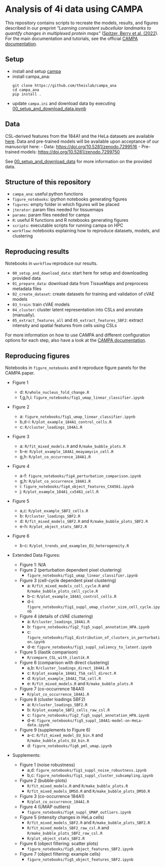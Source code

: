 # Analysis of 4i data using CAMPA
This repository contains scripts to recreate the models, results, and figures described in 
our preprint 
*"Learning consistent subcellular landmarks to quantify changes in multiplexed protein maps"* 
([Spitzer, Berry et al. (2022](https://www.biorxiv.org/content/10.1101/2022.05.07.490900v1)).
For the main documentation and tutorials, see the official [CAMPA documentation](https://campa.readthedocs.io/).

## Setup
- install and setup [campa](https://github.com/theislab/campa)
- install campa_ana:
  ```
  git clone https://github.com/theislab/campa_ana
  cd campa_ana
  pip install .
  ```
- update `campa.ini` and download data by executing [00_setup_and_download_data.ipynb](workflow/00_setup_and_download_data.ipynb)

## Data
CSL-derived features from the 184A1 and the HeLa datasets are available [here](https://doi.org/10.6084/m9.figshare.19699651).
Data and pre-trained models will be available upon acceptance of our manuscript here: 
    - Data: https://doi.org/10.5281/zenodo.7299516
    - Pre-trained models: https://doi.org/10.5281/zenodo.7299750 
    
See [00_setup_and_download_data](workflow/00_setup_and_download_data.ipynb) for more information on the provided data. 

## Structure of this repository
- `campa_ana`: useful python functions
- `figure_notebooks`: ipython notebooks generating figures
- `figures`: empty folder in which figures will be placed
- `jterator`: param files needed for tissuemaps
- `params`: param files needed for campa
- `R`: useful R functions and R notebooks generating figures
- `scripts`: executable scripts for running campa on HPC
- `workflow`: notebooks explaining how to reproduce datasets, models, and clustering 

## Reproducing results
Notebooks in `workflow` reproduce our results. 
- `00_setup_and_download_data`: start here for setup and downloading provided data
- `01_prepare_data`: download data from TissueMaps and preprocess metadata files
- `02_create_dataset`: create datasets for training and validation of cVAE models
- `03_train`: train cVAE models
- `04_cluster`: cluster latent representation into CSLs and annotate (manually).
- `05_extract_features_all` and `05_extract_features_SBF2`: extract intensity and spatial features from cells using CSLs

For more information on how to use CAMPA and different configuration options for each step, also have a look at the [CAMPA documentation](https://campa.readthedocs.io/).

## Reproducing figures
Notebooks in `figure_notebooks` and `R` reproduce figure panels for the CAMPA paper.

- Figure 1
    - d: `R/whole_nucleus_fold_change.R`
    - f,g,h,i: `figure_notebooks/fig1_umap_linear_classifier.ipynb`
- Figure 2
    - a: `figure_notebooks/fig1_umap_linear_classifier.ipynb`
    - b,d-i: `R/plot_example_184A1_control_cells.R`
    - c: `R/cluster_loadings_184A1.R`
- Figure 3
    - a: `R/fit_mixed_models.R` and `R/make_bubble_plots.R`
    - b-e: `R/plot_example_184A1_meayamycin_cell.R`
    - g,h: `R/plot_co_occurrence_184A1.R`
- Figure 4
    - a-f: `figure_notebooks/fig4_perturbation_comparison.ipynb`
    - g,h: `R/plot_co_occurrence_184A1.R`
    - i: `figure_notebooks/fig4_object_features_CX4561.ipynb`
    - j: `R/plot_example_184A1_cx5461_cell.R`
- Figure 5
    - a,c: `R/plot_example_SBF2_cells.R`
    - b: `R/cluster_loadings_SBF2.R`
    - d: `R/fit_mixed_models_SBF2.R` and `R/make_bubble_plots_SBF2.R`
    - e-h: `R/plot_object_stats_SBF2.R`
- Figure 6
    - b-c: `R/plot_trends_and_examples_EU_heterogeneity.R`

- Extended Data Figures:
    - Figure 1: N/A
    - Figure 2 (perturbation dependent pixel clustering)
        - `figure_notebooks/fig1_umap_linear_classifier.ipynb`
    - Figure 3 (cell-cycle dependent pixel clustering)
        - a: `R/fit_mixed_models_cell_cycle.R` and `R/make_bubble_plots_cell_cycle.R`
        - b-c: `R/plot_example_184A1_control_cells.R`
        - d-i: `figure_notebooks/fig1_suppl_umap_cluster_size_cell_cycle.ipynb`
    - Figure 4 (details of cVAE clustering)
        - a: `R/cluster_loadings_184A1.R`
        - b: `figure_notebooks/fig2_fig5_suppl_annotation_HPA.ipynb`
        - c: `figure_notebooks/fig1_distribution_of_clusters_in_perturbation.ipynb`
        - d-e: `figure_notebooks/fig1_suppl_saliency_to_latent.ipynb`
    - Figure 5 (ilastik comparison)
        - `R/compare_CSL_with_ilastik.R`
    - Figure 6 (comparison with direct clustering)
        - a,b: `R/cluster_loadings_direct_184A1.R`
        - c: `R/plot_example_184A1_TSA_cell_direct.R`
        - d: `R/plot_example_184A1_TSA_cell.R`
        - e: `R/fit_mixed_models.R` and `R/make_bubble_plots.R`
    - Figure 7 (co-occurrence 184A1)
        - `R/plot_co_occurrence_184A1.R`
    - Figure 8 (cluster loadings SBF2)
        - a: `R/cluster_loadings_SBF2.R`
        - b: `R/plot_example_SBF2_cells_raw_csl.R`
        - c: `figure_notebooks/fig2_fig5_suppl_annotation_HPA.ipynb`
        - d-e: `figure_notebooks/fig5_suppl_184A1-model-on-HeLa-data.ipynb`
    - Figure 9 (supplements to Figure 6)
        - a-c: `R/fit_mixed_model_EU_bin.R` and `R/make_bubble_plots_EU_bin.R`
        - d: `figure_notebooks/fig6_pml_umap.ipynb`

- Supplements:
    - Figure 1 (noise robustness)
        - a,d: `figure_notebooks/fig1_suppl_noise_robustness.ipynb`
        - b,c: `figure_notebooks/fig1_suppl_cluster_subsampling.ipynb`
    - Figure 2 (bubble-plots)
        - `R/fit_mixed_models.R` and `R/make_bubble_plots.R`
        - `R/fit_mixed_models_DMSO.R` and `R/make_bubble_plots_DMSO.R`
    - Figure 3 (co-occurrence 184A1)
        - `R/plot_co_occurrence_184A1.R`
    - Figure 4 (UMAP outliers)
        - `figure_notebooks/fig4_suppl_UMAP_outliers.ipynb`
    - Figure 5 (intensity changes in HeLa cells)
        - `R/fit_mixed_models_SBF2.R` and `R/make_bubble_plots_SBF2.R`
        - `R/fit_mixed_models_SBF2_raw_csl.R` and `R/make_bubble_plots_SBF2_raw_csl.R`
        - `R/plot_object_stats_SBF2.R`
    - Figure 6 (object filtering: scatter plots)
        - `figure_notebooks/fig5_object_features_SBF2.ipynb`
    - Figure 7 (object filtering: example cells)
        - `figure_notebooks/fig5_object_features_SBF2.ipynb`

       
